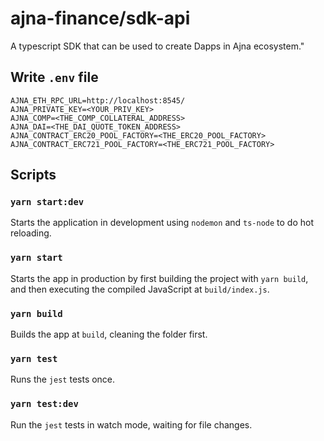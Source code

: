 # ajna-finance/sdk-api

A typescript SDK that can be used to create Dapps in Ajna ecosystem."

## Write `.env` file

```shell
AJNA_ETH_RPC_URL=http://localhost:8545/
AJNA_PRIVATE_KEY=<YOUR_PRIV_KEY>
AJNA_COMP=<THE_COMP_COLLATERAL_ADDRESS>
AJNA_DAI=<THE_DAI_QUOTE_TOKEN_ADDRESS>
AJNA_CONTRACT_ERC20_POOL_FACTORY=<THE_ERC20_POOL_FACTORY>
AJNA_CONTRACT_ERC721_POOL_FACTORY=<THE_ERC721_POOL_FACTORY>
```

## Scripts

### `yarn start:dev`

Starts the application in development using `nodemon` and `ts-node` to do hot reloading.

### `yarn start`

Starts the app in production by first building the project with `yarn build`, and then executing the compiled JavaScript at `build/index.js`.

### `yarn build`

Builds the app at `build`, cleaning the folder first.

### `yarn test`

Runs the `jest` tests once.

### `yarn test:dev`

Run the `jest` tests in watch mode, waiting for file changes.
